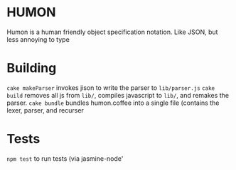 HUMON
=====
Humon is a human friendly object specification notation. Like JSON, but less annoying to type

Building
=======
`cake makeParser` invokes jison to write the parser to `lib/parser.js`
`cake build` removes all js from `lib/`, compiles javascript to `lib/`, and remakes the parser.
`cake bundle` bundles humon.coffee into a single file (contains the lexer, parser, and recurser

Tests
=====
`npm test` to run tests (via jasmine-node'
